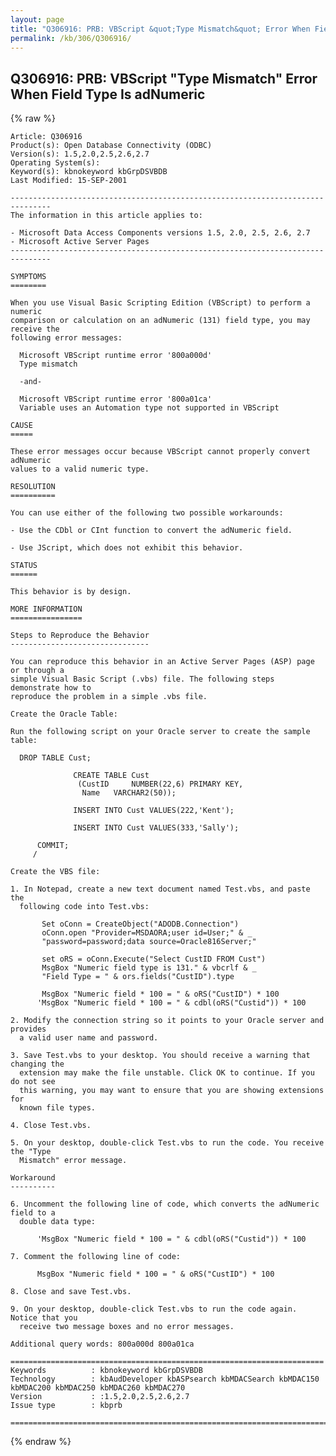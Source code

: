 ```yaml
---
layout: page
title: "Q306916: PRB: VBScript &quot;Type Mismatch&quot; Error When Field Type Is adNumeric"
permalink: /kb/306/Q306916/
---
```


## Q306916: PRB: VBScript &quot;Type Mismatch&quot; Error When Field Type Is adNumeric

{% raw %}

	Article: Q306916
	Product(s): Open Database Connectivity (ODBC)
	Version(s): 1.5,2.0,2.5,2.6,2.7
	Operating System(s): 
	Keyword(s): kbnokeyword kbGrpDSVBDB
	Last Modified: 15-SEP-2001
	
	-------------------------------------------------------------------------------
	The information in this article applies to:
	
	- Microsoft Data Access Components versions 1.5, 2.0, 2.5, 2.6, 2.7 
	- Microsoft Active Server Pages 
	-------------------------------------------------------------------------------
	
	SYMPTOMS
	========
	
	When you use Visual Basic Scripting Edition (VBScript) to perform a numeric
	comparison or calculation on an adNumeric (131) field type, you may receive the
	following error messages:
	
	  Microsoft VBScript runtime error '800a000d'
	  Type mismatch
	
	  -and-
	
	  Microsoft VBScript runtime error '800a01ca'
	  Variable uses an Automation type not supported in VBScript
	
	CAUSE
	=====
	
	These error messages occur because VBScript cannot properly convert adNumeric
	values to a valid numeric type.
	
	RESOLUTION
	==========
	
	You can use either of the following two possible workarounds:
	
	- Use the CDbl or CInt function to convert the adNumeric field.
	
	- Use JScript, which does not exhibit this behavior.
	
	STATUS
	======
	
	This behavior is by design.
	
	MORE INFORMATION
	================
	
	Steps to Reproduce the Behavior
	-------------------------------
	
	You can reproduce this behavior in an Active Server Pages (ASP) page or through a
	simple Visual Basic Script (.vbs) file. The following steps demonstrate how to
	reproduce the problem in a simple .vbs file.
	
	Create the Oracle Table:
	
	Run the following script on your Oracle server to create the sample table:
	
	  DROP TABLE Cust;
	
	              CREATE TABLE Cust
	               (CustID     NUMBER(22,6) PRIMARY KEY,
	                Name   VARCHAR2(50));
	
	              INSERT INTO Cust VALUES(222,'Kent');
	
	              INSERT INTO Cust VALUES(333,'Sally');
	
	      COMMIT;
	     / 
	
	Create the VBS file:
	
	1. In Notepad, create a new text document named Test.vbs, and paste the
	  following code into Test.vbs:
	
	       Set oConn = CreateObject("ADODB.Connection")
	       oConn.open "Provider=MSDAORA;user id=User;" & _
	       "password=password;data source=Oracle816Server;"
	
	       set oRS = oConn.Execute("Select CustID FROM Cust")
	       MsgBox "Numeric field type is 131." & vbcrlf & _
	       "Field Type = " & ors.fields("CustID").type 
	
	       MsgBox "Numeric field * 100 = " & oRS("CustID") * 100
	      'MsgBox "Numeric field * 100 = " & cdbl(oRS("Custid")) * 100
	
	2. Modify the connection string so it points to your Oracle server and provides
	  a valid user name and password.
	
	3. Save Test.vbs to your desktop. You should receive a warning that changing the
	  extension may make the file unstable. Click OK to continue. If you do not see
	  this warning, you may want to ensure that you are showing extensions for
	  known file types.
	
	4. Close Test.vbs.
	
	5. On your desktop, double-click Test.vbs to run the code. You receive the "Type
	  Mismatch" error message.
	
	Workaround
	----------
	
	6. Uncomment the following line of code, which converts the adNumeric field to a
	  double data type:
	
	      'MsgBox "Numeric field * 100 = " & cdbl(oRS("Custid")) * 100
	
	7. Comment the following line of code:
	
	      MsgBox "Numeric field * 100 = " & oRS("CustID") * 100
	
	8. Close and save Test.vbs.
	
	9. On your desktop, double-click Test.vbs to run the code again. Notice that you
	  receive two message boxes and no error messages.
	
	Additional query words: 800a000d 800a01ca
	
	======================================================================
	Keywords          : kbnokeyword kbGrpDSVBDB 
	Technology        : kbAudDeveloper kbASPsearch kbMDACSearch kbMDAC150 kbMDAC200 kbMDAC250 kbMDAC260 kbMDAC270
	Version           : :1.5,2.0,2.5,2.6,2.7
	Issue type        : kbprb
	
	=============================================================================
	

{% endraw %}
